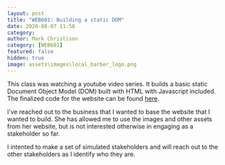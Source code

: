 ```yaml
---
layout: post
title: "WEB601: Building a static DOM"
date: 2020-08-07 11:58
category: 
author: Mark Christison
category: [WEB601]
featured: false 
hidden: true
image: assets\images\local_barber_logo.png
---
```


This class was watching a youtube video series. It builds a basic static Document Object Model (DOM) built with HTML with Javascript included. The finalized code for the website can be found [here](https://github.com/iamshaunjp/JavaScript-DOM-Tutorial/tree/lesson-18).

I've reached out to the business that I wanted to base the website that I wanted to build. She has allowed me to use the images and other assets from her website, but is not interested otherwise in engaging as a stakeholder so far.

I intented to make a set of simulated stakeholders and will reach out to the other stakeholders as I identify who they are.
